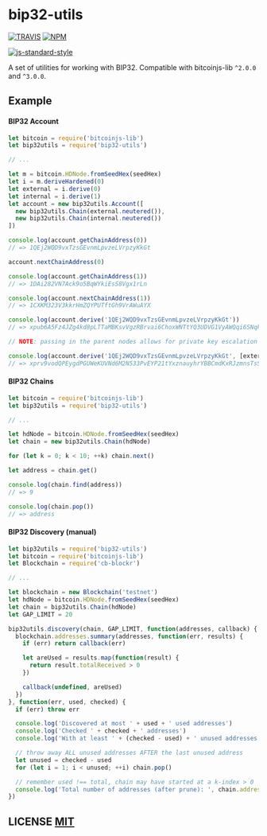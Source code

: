 # bip32-utils

[![TRAVIS](https://secure.travis-ci.org/bitcoinjs/bip32-utils.png)](http://travis-ci.org/bitcoinjs/bip32-utils)
[![NPM](http://img.shields.io/npm/v/bip32-utils.svg)](https://www.npmjs.org/package/bip32-utils)

[![js-standard-style](https://cdn.rawgit.com/feross/standard/master/badge.svg)](https://github.com/feross/standard)

A set of utilities for working with BIP32.
Compatible with bitcoinjs-lib `^2.0.0` and `^3.0.0`.


## Example

#### BIP32 Account
``` javascript
let bitcoin = require('bitcoinjs-lib')
let bip32utils = require('bip32-utils')

// ...

let m = bitcoin.HDNode.fromSeedHex(seedHex)
let i = m.deriveHardened(0)
let external = i.derive(0)
let internal = i.derive(1)
let account = new bip32utils.Account([
  new bip32utils.Chain(external.neutered()),
  new bip32utils.Chain(internal.neutered())
])

console.log(account.getChainAddress(0))
// => 1QEj2WQD9vxTzsGEvnmLpvzeLVrpzyKkGt

account.nextChainAddress(0)

console.log(account.getChainAddress(1))
// => 1DAi282VN7Ack9o5BqWYkiEsS8Vgx1rLn

console.log(account.nextChainAddress(1))
// => 1CXKM323V3kkrHmZQYPUTftGh9VrAWuAYX

console.log(account.derive('1QEj2WQD9vxTzsGEvnmLpvzeLVrpzyKkGt'))
// => xpub6A5Fz4JZg4kd8pLTTaMBKsvVgzRBrvai6ChoxWNTtYQ3UDVG1VyAWQqi6SNqkpsfsx9F8pRqwtKUbU4j4gqpuN2gpgQs4DiJxsJQvTjdzfA

// NOTE: passing in the parent nodes allows for private key escalation (see xprv vs xpub)

console.log(account.derive('1QEj2WQD9vxTzsGEvnmLpvzeLVrpzyKkGt', [external, internal]))
// => xprv9vodQPEygdPGUWeKUVNd6M2N533PvEYP21tYxznauyhrYBBCmdKxRJzmnsTsSNqfTJPrDF98GbLCm6xRnjceZ238Qkf5GQGHk79CrFqtG4d
```


#### BIP32 Chains
``` javascript
let bitcoin = require('bitcoinjs-lib')
let bip32utils = require('bip32-utils')

// ...

let hdNode = bitcoin.HDNode.fromSeedHex(seedHex)
let chain = new bip32utils.Chain(hdNode)

for (let k = 0; k < 10; ++k) chain.next()

let address = chain.get()

console.log(chain.find(address))
// => 9

console.log(chain.pop())
// => address
```


#### BIP32 Discovery (manual)
``` javascript
let bip32utils = require('bip32-utils')
let bitcoin = require('bitcoinjs-lib')
let Blockchain = require('cb-blockr')

// ...

let blockchain = new Blockchain('testnet')
let hdNode = bitcoin.HDNode.fromSeedHex(seedHex)
let chain = bip32utils.Chain(hdNode)
let GAP_LIMIT = 20

bip32utils.discovery(chain, GAP_LIMIT, function(addresses, callback) {
  blockchain.addresses.summary(addresses, function(err, results) {
    if (err) return callback(err)

    let areUsed = results.map(function(result) {
      return result.totalReceived > 0
    })

    callback(undefined, areUsed)
  })
}, function(err, used, checked) {
  if (err) throw err

  console.log('Discovered at most ' + used + ' used addresses')
  console.log('Checked ' + checked + ' addresses')
  console.log('With at least ' + (checked - used) + ' unused addresses')

  // throw away ALL unused addresses AFTER the last unused address
  let unused = checked - used
  for (let i = 1; i < unused; ++i) chain.pop()

  // remember used !== total, chain may have started at a k-index > 0
  console.log('Total number of addresses (after prune): ', chain.addresses.length)
})
```


## LICENSE [MIT](LICENSE)
